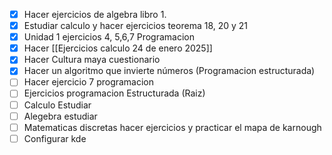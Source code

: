 - [x] Hacer ejercicios de algebra libro 1.
 - [x] Estudiar calculo y hacer ejercicios teorema 18, 20 y 21
 - [x] Unidad 1 ejercicios 4, 5,6,7 Programacion
 - [x] Hacer [[Ejercicios calculo 24 de enero 2025]]
 - [x] Hacer Cultura maya cuestionario
 - [x] Hacer un algoritmo que invierte números (Programacion estructurada)
 - [ ] Hacer ejercicio 7 programacion
 - [ ] Ejercicios programacion Estructurada (Raiz)
 - [ ] Calculo Estudiar
 - [ ] Alegebra estudiar
 - [ ] Matematicas discretas hacer ejercicios y practicar el mapa de karnough
 - [ ] Configurar kde 